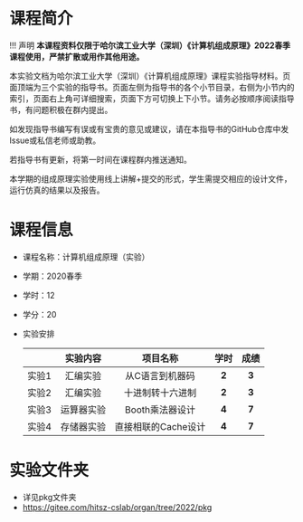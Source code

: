 # 课程简介

!!! 声明
    **本课程资料仅限于哈尔滨工业大学（深圳）《计算机组成原理》2022春季课程使用，严禁扩散或用作其他用途。**

本实验文档为哈尔滨工业大学（深圳）《计算机组成原理》课程实验指导材料。页面顶端为三个实验的指导书。页面左侧为指导书的各个小节目录，右侧为小节内的索引，页面右上角可详细搜索，页面下方可切换上下小节。请务必按顺序阅读指导书，有问题积极在群内提出。

如发现指导书编写有误或有宝贵的意见或建议，请在本指导书的GitHub仓库中发Issue或私信老师或助教。

若指导书有更新，将第一时间在课程群内推送通知。

本学期的组成原理实验使用线上讲解+提交的形式，学生需提交相应的设计文件，运行仿真的结果以及报告。




# 课程信息

- 课程名称：计算机组成原理（实验）

- 学期：2020春季

- 学时：12

- 学分：20

- 实验安排

  |       |  实验内容  |      项目名称       | 学时  | 成绩  |
  | :---: | :--------: | :-----------------: | :---: | :---: |
  | 实验1 |  汇编实验  |   从C语言到机器码   | **2** | **3** |
  | 实验2 |  汇编实验  |  十进制转十六进制   | **2** | **3** |
  | 实验3 | 运算器实验 |   Booth乘法器设计   | **4** | **7** |
  | 实验4 | 存储器实验 | 直接相联的Cache设计 | **4** | **7** |



# 实验文件夹

- 详见pkg文件夹
- https://gitee.com/hitsz-cslab/organ/tree/2022/pkg
